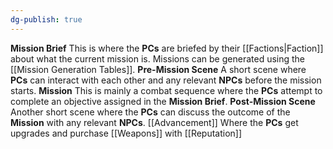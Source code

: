 ```yaml
---
dg-publish: true
---
```

**Mission Brief** 
	This is where the **PCs** are briefed by their [[Factions|Faction]] about what the current mission is. Missions can be generated using the [[Mission Generation Tables]].
**Pre-Mission Scene**
	A short scene where **PCs** can interact with each other and any relevant **NPCs** before the mission starts.
**Mission**
	This is mainly a combat sequence where the **PCs** attempt to complete an objective assigned in the **Mission Brief**.
**Post-Mission Scene**
	Another short scene where the **PCs** can discuss the outcome of the **Mission** with any relevant **NPCs**.
[[Advancement]]
	Where the **PCs** get upgrades and purchase [[Weapons]] with [[Reputation]]
